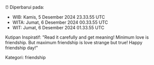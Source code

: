 ⏰ Diperbarui pada:
- WIB: Kamis, 5 Desember 2024 23.33.55 UTC
- WITA: Jumat, 6 Desember 2024 00.33.55 UTC
- WIT: Jumat, 6 Desember 2024 01.33.55 UTC

Kutipan Inspiratif:
"Read it carefully and get meaning! Minimum love is friendship. But maximum friendship is love strange but true! Happy friendship day!"


Kategori: friendship

